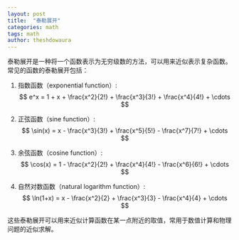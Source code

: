 ```yaml
---
layout: post
title:  "泰勒展开"
categories: math
tags: math
author: theshdowaura
---
```


泰勒展开是一种将一个函数表示为无穷级数的方法，可以用来近似表示复杂函数。常见的函数的泰勒展开包括：

1. 指数函数（exponential function）:
   $$
   e^x = 1 + x + \frac{x^2}{2!} + \frac{x^3}{3!} + \frac{x^4}{4!} + \cdots
   $$

2. 正弦函数（sine function）:
   $$
   \sin(x) = x - \frac{x^3}{3!} + \frac{x^5}{5!} - \frac{x^7}{7!} + \cdots
   $$

3. 余弦函数（cosine function）:
   $$
   \cos(x) = 1 - \frac{x^2}{2!} + \frac{x^4}{4!} - \frac{x^6}{6!} + \cdots
   $$

4. 自然对数函数（natural logarithm function）:
   $$
   \ln(1+x) = x - \frac{x^2}{2} + \frac{x^3}{3} - \frac{x^4}{4} + \cdots
   $$

这些泰勒展开可以用来近似计算函数在某一点附近的取值，常用于数值计算和物理问题的近似求解。